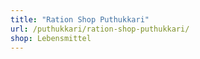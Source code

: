 ```yaml
---
title: "Ration Shop Puthukkari"
url: /puthukkari/ration-shop-puthukkari/
shop: Lebensmittel
---
```

